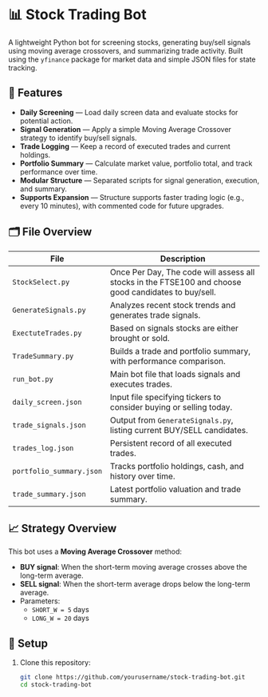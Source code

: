 # 📊 Stock Trading Bot

A lightweight Python bot for screening stocks, generating buy/sell signals using moving average crossovers, and summarizing trade activity. Built using the `yfinance` package for market data and simple JSON files for state tracking.

## 🚀 Features

- **Daily Screening** — Load daily screen data and evaluate stocks for potential action.
- **Signal Generation** — Apply a simple Moving Average Crossover strategy to identify buy/sell signals.
- **Trade Logging** — Keep a record of executed trades and current holdings.
- **Portfolio Summary** — Calculate market value, portfolio total, and track performance over time.
- **Modular Structure** — Separated scripts for signal generation, execution, and summary.
- **Supports Expansion** — Structure supports faster trading logic (e.g., every 10 minutes), with commented code for future upgrades.

## 🗂️ File Overview

| File | Description |
|------|-------------|
| `StockSelect.py` | Once Per Day, The code will assess all stocks in the FTSE100 and choose good candidates to buy/sell. |
| `GenerateSignals.py` | Analyzes recent stock trends and generates trade signals. |
| `ExectuteTrades.py` | Based on signals stocks are either brought or sold. |
| `TradeSummary.py` | Builds a trade and portfolio summary, with performance comparison. |
| `run_bot.py` | Main bot file that loads signals and executes trades. |
| `daily_screen.json` | Input file specifying tickers to consider buying or selling today. |
| `trade_signals.json` | Output from `GenerateSignals.py`, listing current BUY/SELL candidates. |
| `trades_log.json` | Persistent record of all executed trades. |
| `portfolio_summary.json` | Tracks portfolio holdings, cash, and history over time. |
| `trade_summary.json` | Latest portfolio valuation and trade summary. |

## 📈 Strategy Overview

This bot uses a **Moving Average Crossover** method:

- **BUY signal**: When the short-term moving average crosses above the long-term average.
- **SELL signal**: When the short-term average drops below the long-term average.
- Parameters:
  - `SHORT_W = 5` days
  - `LONG_W = 20` days

## 🔧 Setup

1. Clone this repository:
   ```bash
   git clone https://github.com/yourusername/stock-trading-bot.git
   cd stock-trading-bot
